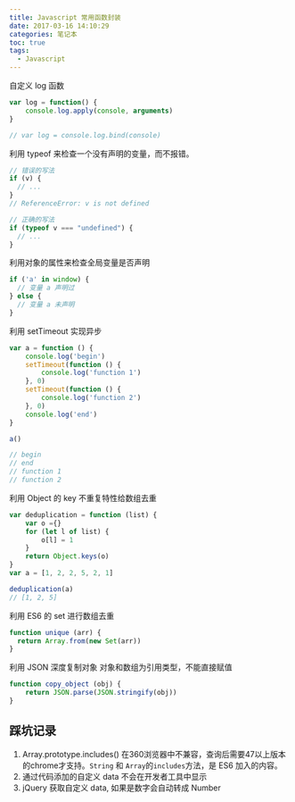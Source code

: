 ```yaml
---
title: Javascript 常用函数封装
date: 2017-03-16 14:10:29
categories: 笔记本
toc: true
tags:
  - Javascript
---
```




自定义 log 函数

```javascript
var log = function() {
    console.log.apply(console, arguments)
}

// var log = console.log.bind(console)
```

利用 typeof 来检查一个没有声明的变量，而不报错。

```javascript
// 错误的写法
if (v) {
  // ...
}
// ReferenceError: v is not defined

// 正确的写法
if (typeof v === "undefined") {
  // ...
}
```
利用对象的属性来检查全局变量是否声明

```javascript
if ('a' in window) {
  // 变量 a 声明过
} else {
  // 变量 a 未声明
}
```
利用 setTimeout 实现异步

```javascript
var a = function () {
    console.log('begin')
    setTimeout(function () {
        console.log('function 1')
    }, 0)
    setTimeout(function () {
        console.log('function 2')
    }, 0)
    console.log('end')
}

a()

// begin
// end
// function 1
// function 2
```

利用 Object 的 key 不重复特性给数组去重

```javascript
var deduplication = function (list) {
    var o ={}
    for (let l of list) {
        o[l] = 1
    }
    return Object.keys(o)
}
var a = [1, 2, 2, 5, 2, 1]

deduplication(a)
// [1, 2, 5]
```

利用 ES6 的 set 进行数组去重

```javascript
function unique (arr) {
  return Array.from(new Set(arr))
}
```

利用 JSON 深度复制对象
对象和数组为引用类型，不能直接赋值
```javascript
function copy_object (obj) {
    return JSON.parse(JSON.stringify(obj))
}
```

## 踩坑记录

1. Array.prototype.includes() 在360浏览器中不兼容，查询后需要47以上版本的chrome才支持。`String` 和 `Array`的`includes`方法，是 ES6 加入的内容。
2. 通过代码添加的自定义 data 不会在开发者工具中显示
3. jQuery 获取自定义 data, 如果是数字会自动转成 Number
